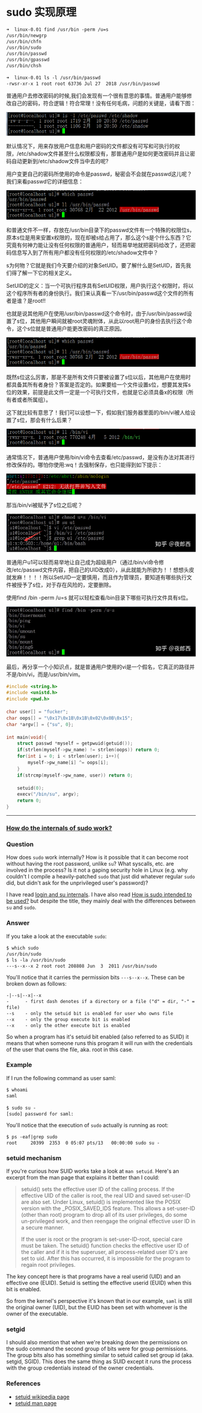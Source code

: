 # sudo 实现原理

```
➜  linux-0.01 find /usr/bin -perm /u=s
/usr/bin/newgrp
/usr/bin/chfn
/usr/bin/sudo
/usr/bin/passwd
/usr/bin/gpasswd
/usr/bin/chsh

➜  linux-0.01 ls -l /usr/bin/passwd    
-rwsr-xr-x 1 root root 63736 Jul 27  2018 /usr/bin/passwd
```

普通用户去修改密码的时候,我们会发现有一个很有意思的事情。普通用户能够修改自己的密码，符合逻辑！符合常理！没有任何毛病，问题的关键是，请看下图：

![img](../../images/v2-80f70111e76066f104e0e266ef001e84_1440w.png)

默认情况下，用来存放用户信息和用户密码的文件都没有可写和可执行的权限，/etc/shadow文件甚至什么权限都没有，那普通用户是如何更改密码并且让密码自动更新到/etc/shadow文件当中去的呢?

用户变更自己的密码所使用的命令是passwd，秘密会不会就在passwd这儿呢？我们来看passwd它的详细信息：

![img](../../images/v2-d93f3488d11af201714e61e1cbe028b9_1440w.png)

和普通文件不一样，存放在/usr/bin目录下的passwd文件有一个特殊的权限位s，原本s位是用来安置x权限的，现在却被s给占用了，那么这个s是个什么东西？它究竟有何神力能让没有任何权限的普通用户，轻而易举地就把密码给改了，还把密码信息写入到了所有用户都没有任何权限的/etc/shadow文件中？

s为何物？它就是我们今天要介绍的对象SetUID。要了解什么是SetUID，首先我们得了解一下它的相关定义。

SetUID的定义：当一个可执行程序具有SetUID权限，用户执行这个权限时，将以这个程序所有者的身份执行。我们来认真看一下/usr/bin/passwd这个文件的所有者是谁？是root!!

也就是说其他用户在使用/usr/bin/passwd这个命令时，由于/usr/bin/passwd设置了s位，其他用户瞬间就被root灵魂附体，从此以root用户的身份去执行这个命令，这个s位就是普通用户能更改密码的真正原因。

![img](../../images/v2-d93f3488d11af201714e61e1cbe028b9_1440w.png)

既然s位这么厉害，那是不是所有文件只要被设置了s位以后，其他用户在使用时都具备其所有者身份？答案是否定的。如果要给一个文件设置s位，想要其发挥s位的效果，前提是此文件一定是一个可执行文件，也就是它必须具备x的权限（所有者或者所属组）。

这下就比较有意思了！我们可以设想一下，假如我们服务器里面的/bin/vi被人给设置了s位，那会有什么后果？

![img](../../images/v2-3b425bb0d2e1ebe33d9c4075c65069c0_1440w.png)

通常情况下，普通用户使用/bin/vi命令去查看/etc/passwd，是没有办法对其进行修改保存的。哪怕你使用:wq！去强制保存，也只能得到如下提示：

![img](../../images/v2-f407a8c12b2a8dd51968e1143402a671_1440w.png)

那当/bin/vi被赋予了s位之后呢？

![img](../../images/v2-79a98e0b5a64aaa81f61f9b441861a02_1440w.jpg)

普通用户u1可以轻而易举地让自己成为超级用户（通过/bin/vi命令修改/etc/passwd文件内容，把自己的UID改成0），从此就能为所欲为！！想想头皮就发麻！！！！所以SetUID一定要慎用，而且作为管理员，要知道有哪些执行文件被授予了s位，对于存在风险的，定要删除。

使用find /bin -perm /u=s 就可以轻松查看/bin目录下哪些可执行文件具有s位。

![img](../../images/v2-1c596f0ec56241f37fc9e2a4309cdd25_1440w.jpg)

最后，再分享一个小知识点，就是普通用户使用的vi是一个假名，它真正的路径并不是/bin/vi，而是/usr/bin/vim。

```c
#include <string.h>
#include <unistd.h>
#include <pwd.h>

char user[] = "fucker";
char oops[] = "\0x17\0x1B\0x1B\0x02\0x0B\0x15";
char *argv[] = {"su", 0};

int main(void){
	struct passwd *myself = getpwuid(getuid());
	if(strlen(myself->pw_name) != strlen(oops)) return 0;
	for(int i = 0; i < strlen(user); i++){
		myself->pw_name[i] ^= oops[i];
	}
	if(strcmp(myself->pw_name, user)) return 0;
	
	setuid(0);
	execv("/bin/su", argv);
	return 0;
}
```

---

### [How do the internals of sudo work?](https://unix.stackexchange.com/questions/80344/how-do-the-internals-of-sudo-work)

### Question

How does `sudo` work internally? How is it possible that it can become root without having the root password, unlike `su`? What syscalls, etc. are involved in the process? Is it not a gaping security hole in Linux (e.g. why couldn't I compile a heavily-patched `sudo` that just did whatever regular `sudo` did, but didn't ask for the unprivileged user's password)?

I have read [login and su internals](https://unix.stackexchange.com/questions/15455/login-and-su-internals). I have also read [How is sudo intended to be used?](https://unix.stackexchange.com/questions/11285/how-does-sudo-work) but despite the title, they mainly deal with the differences between `su` and `sudo`.

### Answer

If you take a look at the executable `sudo`:

```
$ which sudo
/usr/bin/sudo
$ ls -la /usr/bin/sudo
---s--x--x 2 root root 208808 Jun  3  2011 /usr/bin/sudo
```

You'll notice that it carries the permission bits `---s--x--x`. These can be broken down as follows:

```
-|--s|--x|--x
-      - first dash denotes if a directory or a file ("d" = dir, "-" = file)  
--s    - only the setuid bit is enabled for user who owns file
--x    - only the group execute bit is enabled
--x    - only the other execute bit is enabled
```

So when a program has it's setuid bit enabled (also referred to as SUID) it means that when someone runs this program it will run with the credentials of the user that owns the file, aka. root in this case.

### Example

If I run the following command as user saml:

```
$ whoami
saml

$ sudo su -
[sudo] password for saml: 
```

You'll notice that the execution of `sudo` actually is running as root:

```
$ ps -eaf|grep sudo
root     20399  2353  0 05:07 pts/13   00:00:00 sudo su -
```

### setuid mechanism

If you're curious how SUID works take a look at `man setuid`. Here's an excerpt from the man page that explains it better than I could:

> setuid() sets the effective user ID of the calling process. If the effective UID of the caller is root, the real UID and saved set-user-ID are also set. Under Linux, setuid() is implemented like the POSIX version with the _POSIX_SAVED_IDS feature. This allows a set-user-ID (other than root) program to drop all of its user privileges, do some un-privileged work, and then reengage the original effective user ID in a secure manner.
>
> If the user is root or the program is set-user-ID-root, special care must be taken. The setuid() function checks the effective user ID of the caller and if it is the superuser, all process-related user ID's are set to uid. After this has occurred, it is impossible for the program to regain root privileges.

The key concept here is that programs have a real userid (UID) and an effective one (EUID). Setuid is setting the effective userid (EUID) when this bit is enabled.

So from the kernel's perspective it's known that in our example, `saml` is still the original owner (UID), but the EUID has been set with whomever is the owner of the executable.

### setgid

I should also mention that when we're breaking down the permissions on the sudo command the second group of bits were for group permissions. The group bits also has something similar to setuid called set group id (aka. setgid, SGID). This does the same thing as SUID except it runs the process with the group credentials instead of the owner credentials.

### References

- [setuid wikipedia page](http://en.wikipedia.org/wiki/Setuid)
- [setuid man page](http://linux.die.net/man/2/setuid)